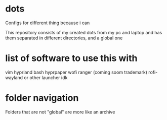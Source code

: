 # dots
Configs for different thing because i can

This repository consists of my created dots from my pc and laptop and has them separated in different directories, and a global one

# list of software to use this with
vim
hyprland
bash
hyprpaper
wofi
ranger (coming soom trademark)
rofi-wayland or other launcher idk

# folder navigation
Folders that are not "global" are more like an archive
